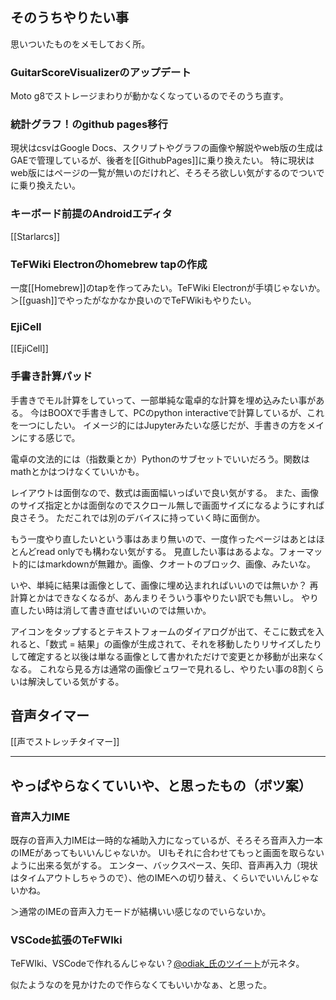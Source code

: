 ## そのうちやりたい事

思いついたものをメモしておく所。

### GuitarScoreVisualizerのアップデート

Moto g8でストレージまわりが動かなくなっているのでそのうち直す。

### 統計グラフ！のgithub pages移行

現状はcsvはGoogle Docs、スクリプトやグラフの画像や解説やweb版の生成はGAEで管理しているが、後者を[[GithubPages]]に乗り換えたい。
特に現状はweb版にはページの一覧が無いのだけれど、そろそろ欲しい気がするのでついでに乗り換えたい。

### キーボード前提のAndroidエディタ

[[Starlarcs]]

### TeFWiki Electronのhomebrew tapの作成

一度[[Homebrew]]のtapを作ってみたい。TeFWiki Electronが手頃じゃないか。＞[[guash]]でやったがなかなか良いのでTeFWikiもやりたい。

### EjiCell

[[EjiCell]]

### 手書き計算パッド

手書きでモル計算をしていって、一部単純な電卓的な計算を埋め込みたい事がある。
今はBOOXで手書きして、PCのpython interactiveで計算しているが、これを一つにしたい。
イメージ的にはJupyterみたいな感じだが、手書きの方をメインにする感じで。

電卓の文法的には（指数乗とか）Pythonのサブセットでいいだろう。関数はmathとかはつけなくていいかも。

レイアウトは面倒なので、数式は画面幅いっぱいで良い気がする。
また、画像のサイズ指定とかは面倒なのでスクロール無しで画面サイズになるようにすれば良さそう。
ただこれでは別のデバイスに持っていく時に面倒か。

もう一度やり直したいという事はあまり無いので、一度作ったページはあとはほとんどread onlyでも構わない気がする。
見直したい事はあるよな。フォーマット的にはmarkdownが無難か。画像、クオートのブロック、画像、みたいな。

いや、単純に結果は画像として、画像に埋め込まれればいいのでは無いか？
再計算とかはできなくなるが、あんまりそういう事やりたい訳でも無いし。
やり直したい時は消して書き直せばいいのでは無いか。

アイコンをタップするとテキストフォームのダイアログが出て、そこに数式を入れると、「数式 = 結果」の画像が生成されて、それを移動したりリサイズしたりして確定すると以後は単なる画像として書かれただけで変更とか移動が出来なくなる。
これなら見る方は通常の画像ビュワーで見れるし、やりたい事の8割くらいは解決している気がする。

## 音声タイマー

[[声でストレッチタイマー]]


----

## やっぱやらなくていいや、と思ったもの（ボツ案）

### 音声入力IME

既存の音声入力IMEは一時的な補助入力になっているが、そろそろ音声入力一本のIMEがあってもいいんじゃないか。
UIもそれに合わせてもっと画面を取らないように出来る気がする。
エンター、バックスペース、矢印、音声再入力（現状はタイムアウトしちゃうので）、他のIMEへの切り替え、くらいでいいんじゃないかね。

＞通常のIMEの音声入力モードが結構いい感じなのでいらないか。


### VSCode拡張のTeFWIki

TeFWIki、VSCodeで作れるんじゃない？[@odiak_氏のツイート](https://twitter.com/odiak_/status/1466167604800733184)が元ネタ。

似たようなのを見かけたので作らなくてもいいかなぁ、と思った。